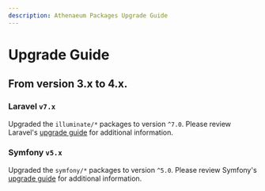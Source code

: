 ```yaml
---
description: Athenaeum Packages Upgrade Guide
---
```


# Upgrade Guide

## From version 3.x to 4.x.

### Laravel `v7.x`

Upgraded the `illuminate/*` packages to version `^7.0`.
Please review Laravel's [upgrade guide](https://laravel.com/docs/7.x/upgrade) for additional information.

### Symfony `v5.x`

Upgraded the `symfony/*` packages to version `^5.0`.
Please review Symfony's [upgrade guide](https://symfony.com/doc/current/setup/upgrade_major.html) for additional information.